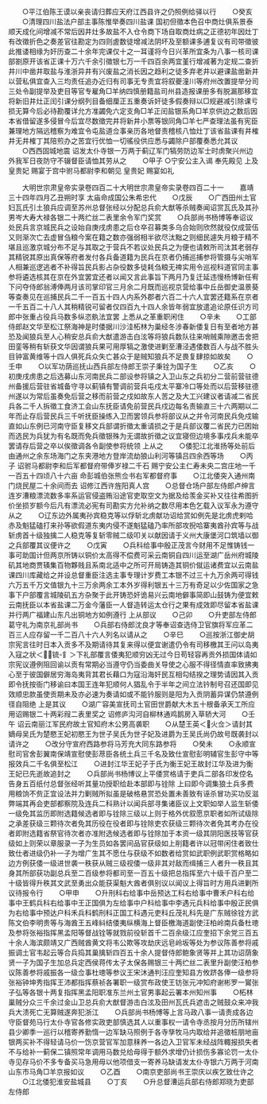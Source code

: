 <!-- { "loadSidebar": true } -->
　　○平江伯陈王谟以亲丧请归葬应天府江西县许之仍照例给驿以行
　　○癸亥
　　○清理四川盐法户部主事陈惟举奏四川盐课  国初但徵本色召中商灶俱系景泰顺天成化间增减不常后因井灶多故盐不入仓令商下场自取商灶病之正德初年因灶丁有改徵折色之奏差官往勘定为四则虗数徒增减法阴坏及至额课多逋复议有司带徵彼此推诿相缘为奸历查二十余年完课仅十之一耳谨将今日兴革所宜条为八事一核司课部劄原开该省正课十万六千余引徵银七万一千四百余两宜堇行增减著为定规二查折井川中凿井取盐与淮浙异井有兴废盐之消长因之趋利之徒多弃老井以避课盐凿新井以营私俱宜查入三均责任追办近归有司事无专责宜将叙夔潼川等府州改置提举分司三处令副提举及吏目等官专雇角□羊纳四慎册籍盐司州县造报课册多有脱漏那移宜将新旧井灶正闰引课分纲列目备细厘正五重奏诉奸徒多假奏辩以□规避减引除课亏损无算今后必待勘覆详允方准蠲免六定支角□羊正闰盐银系角□羊京供边之数后因本省借留遂多侵冒今后宜尽数徵完井将新井小票等银同角□羊七严查理法虽有宪臣兼理地方隔远稽察为难宜令屯盐道佥事亲历各地督责稽核八恤灶丁该省盐课有井榷井无井榷丁其陪煎办之苦宜行优恤一切徭役供应悉与蠲除户部覆奏悉允其议
　　○西西固城地震  诏发太仆寺银一万两于蓟辽军门犒劳防边军士时虏聚兴州边外我军日夜防守不辍督臣请恤其劳从之
　　○甲子
○宁安公主入谒  奉先殿见  上及  皇贵妃  赐宴于宫中驸马都尉李和朝见  皇贵妃  赐宴如礼



　　大明世宗肃皇帝实录卷四百二十大明世宗肃皇帝实录卷四百二十一
　　嘉靖三十四年四月乙丑朔时享  太庙命成国公朱希忠代
　　○戊辰
　　○广西田州土官妇瓦氏引土狼兵应调至苏州总督张经以分配总兵俞大猷等杀贼奏闻诏赏瓦氏及其孙男岑大寿大禄各银二十两纻丝二表里余令军门奖赏
　　○兵部尚书杨博等奉诏议处民兵言京城民兵之设始自庚戌虏患之后仓卒召募类多乌合始则欣然就役仅成营伍又则渐次亡去虚冒刍粮今案在籍之数亦强弱相半欲尽汰黜之则细民遽失月粮于精不堪且巡激京城分布不足与其取之于营兵不若议处民兵之为便也请敕所司汰其老弱存其精锐其原出真保等府者发付各兵备道籍为民兵在京者仍捕巡捕参将管摄与尖哨军人相兼巡逻逃者不补得旨民兵影占杂役数多徒耗刍粮无禆实用令巡视科道官同主事参将遴选核其在京在外宜罢宜还者以闻又言此事旨下两月乃复迁延违慢杨博新任宥下问夺侍郎翁溥俸两月该司掌印官三月余二月既而巡视京营给事中丘岳御史温景葵等查奏见在巡捕民兵二千一百五十四人内系外郡者六百二十六人宜罢还籍系在京者一千五百二十八人其稍精锐可留者仅四百九十四人余皆年弱宜放遣追论原任识方司郎中张重占役兵马数多纵恣骫法宜罢  上悉从之革重职闲住
　　○辛未
　　○工部侍郎赵文华至松江祭海神是时倭据川沙洼柘林为巢经冬涉春新倭复日有至者地方甚恐及闻狼兵至人心稍安总兵俞大猷遣游击白泫等将狼兵数队往来哨贼乘隙邀击舍把田銮等稍有斩获文华因谓狼兵果可用厚犒之激使进剿至漕泾遇倭数百人与战不胜头目钟富黄维等十四人俱死兵众失亡甚众于是贼知狼兵不足畏复肆掠如故矣
　　○壬申
　　○以军功荫巡抚山西兵部左侍郎王崇子秉铨为国子生
　　○乙亥
　　○初庚戌虏患之后选募山东河南民兵二部设参将镇之入卫山东之兵初分二营前营驻德州备援后营驻省城备守寻以蓟镇有警调前营兵屯戍太平寨冷口等处而以后营移驻德州遂以为常后虽奏免后营之移而前营之戍如故东人苦之及大工兴建议者请减二省民兵各二千人拆徵工食济工会山东抚臣请免前营民兵戍边每名责输直三十六两期以二年而止存后营民兵三千听抚臣操练入卫而罢领兵参将部议从之并令河南民兵免戍输直如山东例已河南守臣复移文兵部谓折徵太重请损之于是兵部议覆二省民力已困始而选民为兵犹为有名既而免兵徵银殊为无谓故折徵之议宜寝但边境多事戍兵未能卒罢请存后营之卒以俟徵调各令副使参将统领  上从之
　　○倭犯江北淮扬等处前后由通州之余东场海门之东夹港地方登岸流劫狼山利河等镇吕四余西等场
　　○丙子  诏驸马都尉李和后军都督府带俸岁禄二千石  赐宁安公主仁寿未央二宫庄地一千一百五十四顷八十六亩  命彭城伯张熊佥书右军都督府事
　　○江北倭突入通州南门烧民屋二十余间而去  诏修江西许旌阳真人宫
　　○总督仓场户部左侍郎卢绅言连岁漕粮漂流数多率系运官侵盗贿沿途官吏取空文为据及给羡金买补又往往希图折价坐损岁额今后凡有漂流必宪有司勘实方允补纳之数尽用本色乞载入议军永为遵守从之
　　○辽东边外属夷孙宾稳克等以俘斩北虏献功诏给赏如例先是北虏虎剌哈赤及魁猛磕打来孙等欲假道东夷内侵不遂魁猛磕乃率所部攻掜哈寨夷酋孙宾等与战斩虏首十级独擒二人稳克等复斩零贼二级叩关以献因请于义州大康堡河口筑墙以御之兵部覆其议便许之
　　○戊寅
　　○兵科给事中殷正茂言今财用不足惟铸钱一事可助国计但两京所铸以铜价太高得不偿费可采云南铜自四川运至湖广岳州府城陵矶其地商贾辏集百物夥贱且系南北适中之所可开局铸造其铜价僦运诸费宜以云南盐课四川库藏给之并设总督重臣注选主事专理计岁费工本银不过三十九万余两可得钱六万五千万文值银九十三万余两余工本外岁得利银五十三万有奇足以少佐国家之急事下户部覆言城陵矶五方杂聚于此开铸恐奸诡易兴云南地僻事简即山鼓铸为便宜敕云南抚臣以本省盐课二万金今藩臣一人督造转运太仓行之果有成效即尽留本省盐课并行两广福建山东凡出铜地方如例遵行  上从部议
　　○己卯
　　○升吏部左侍郎葛守礼为南京礼部尚书
　　○兵部右侍郎沈良才等奉诏查选侍卫官旗将军应革二百三人应存留一千二百八十六人列名以请从之
　　○辛巳
　　○巡按浙江御史胡宗宪言往时日本入贡多不及期请待其复来得以便宜谢遣仍令有司移檄其王问以岛夷入寇之状＜锍-釒＞下礼部覆言倭夷犯顺穷凶无过今日苟轻容再贡外损国体请如宗宪议遵例阻回谕以贡有常期必当遵守仍当委曲关导使之心服不得径情直率致拂夷心至于彼国僻居穷海岛夷背其君长藉口为寇沿海奸民互相勾结揆之理势请因其入贡即令抚按衙门移谕曰本国王连年犯顺何人猖乱令于半年之间立法钤制号召还国即见效顺忠款虽使贡期未及亦必速为奏请如或不能钤服则是阳为入贡阴蓄异谋仍禁遵例径自阻绝  上是其议
　　○湖广容美宣抚司土官田世爵献大木五十根备承天工所应用诏赐银二十两彩叚二表里奖之  诏修庐沟河自柳林通鸡鹅房入草轿大河
　　○壬午  诏云南丽江军民府故土官知府木公男高袭职
　　○从楚王英＜火佥＞请封其嫡母吴氏为楚愍王妃初愍王为世子吴氏为世子妃及进爵为王吴氏尚仍故号既袭封以请许之
　　○改分守宣府西路参将马芳充大同东路参将
　　○癸未
　　○永顺宣慰司官舍彭翼南保靖宣慰使彭荩臣各统土兵三千名及致仕宣慰彭明辅官生彭守中等报效兵二千名俱至松江
　　○进封江华王妃子于氏为衡王妃王故封江华及进为衡王妃已先逝故追封之
　　○兵部尚书杨博议上平倭赏格请于吏兵二部各印发倥名告身五百纸付总督张经听其量功授职给赴本部即与铨除  上曰即今调集狼土兵多费用粮饷不赀正宜设法并力剿贼所拟虽是破格悬赏恐处置未善致有诬杀冒功买功反滋弊端其再会吏部都察院及连兵二科熟计以闻兵部寻集诸臣议上文职如举人监生斩倭一级免其监历即附选籍候选者即与铨除三级以上则于格外优叙愿京职者如所试级除之承差获级三颗待次者免其历役在役者即与铨除吏农获级三颗待次者免其考办在役者即附选籍省祭官待次者亦准附选候选者即与铨除加于本资一级其阴阳医技等官获级如上则荣以章服录一子为生员如各罢间品官获级如上削籍者许以冠带闲住者致仕致仕者进级仍补一子为增广生其不愿仕与获级不如数者给赏如武职例武职赏格略如边方例获倭一级进世袭一秩获从贼三级视倭一级非其对敌而缉捕三人者升一秩且其身其所部获功副总兵至二百级参将都司至一百五十级把总指挥至六十级千百户至二十级皆得升秩其文武至勇出众能获渠魁大酋者俱别议以闻议上得旨时方用兵进剿所议待报令行
　　○甲申
　　○升刑科右给事中岳预达工科右给事中曹禾户科右给事中王鹤兵科右给事中王正国俱为左给事中户科给事中李遇元兵科给事中殷正民俱为右给事中预达户科禾兵科鹤刑科正国工科遇元吏科丘茂礼科先是广东贼徐铨方武陈文伯李明贵等与海酋王五峰紏结倭夷纵横海上督臣檄海道副使汪柏岭南兵备杜璁及参将张裕指挥黑孟阳等督战铨等就戮前役斩首千二百余级江应奎招下余党三百五十余人海滨颇靖又广西贼酋黄文将韦公欺等攻劫庆远皂岭坂等处为参议陈善参将戚振调土官韦起云等合兵捣其巢擒斩四百五十余人提督侍郎鲍象贤等并上其功诏荫象贤一子为国子生加总兵定西侯蒋传太子太保各赐银三十两纻丝二表里升副使汪柏参议陈善参将戚振各一级佥事杜璁等参议王宋沐通判汪应奎知县方攸跻各俸一级参将张裕钟坤秀指挥王沛都指挥蔡祯各署职一级赏布政使王钫张元冲知府谢彬罗一鸑张子弘等各银十两复指挥黑孟阳职准东兰州土官男事起云署本州知州事
　　○柘林巢贼分众三千余过金山卫总兵俞大猷督游击白泫及田州瓦氏兵遮击之贼鼓众来冲我兵大溃死亡无算贼遂奔犯浙江
　　○兵部尚书杨博等上言马政八事一请责成各边守臣督苑马行太仆寺官各修实政吏部慎选其人以重事权一请令寺丞按月分历所辖州县少卿季一巡行以稽寄养勤惰一边军缺马照例于各寺孳牧马内取给并追徵桩朋地亩银两买补不得轻请马价一饬京营官军加意秣养一各边入卫官军未经战阵輙报损失者不与给补一蓟保二镇照常年调用马数兑给毋得于额外求增仍计损伤多寡论罚一太仆寺见存马价不多专备买马急用毋以他项借支一寄养马缺请发太仆寺银六万两于河南山东市马角□羊京报如议
　　○乙酉
　　○南京吏部尚书王崇庆以疾乞致仕许之
　　○江北倭犯淮安盐城县
　　○丁亥
　　○升总督漕运兵部右侍郎郑晓为吏部左侍郎
